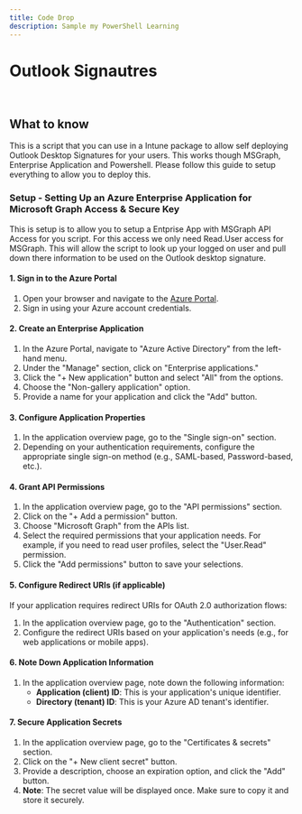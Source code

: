 ```yaml
---
title: Code Drop
description: Sample my PowerShell Learning
---
```


# **Outlook Signautres**
<p>&nbsp;</p>

## What to know
This is a script that you can use in a Intune package to allow self deploying Outlook Desktop Signatures for your users. This works though MSGraph, Enterprise Application and Powershell. Please follow this guide
to setup everything to allow you to deploy this.

### Setup - Setting Up an Azure Enterprise Application for Microsoft Graph Access & Secure Key
This is setup is to allow you to setup a Entprise App with MSGraph API Access for you script. For this access we only need Read.User access for MSGraph. This will allow the script to look up your logged on user and pull down there information to be used on the Outlook desktop signature. 

#### 1. Sign in to the Azure Portal

1. Open your browser and navigate to the [Azure Portal](https://portal.azure.com/).
2. Sign in using your Azure account credentials.

#### 2. Create an Enterprise Application

1. In the Azure Portal, navigate to "Azure Active Directory" from the left-hand menu.
2. Under the "Manage" section, click on "Enterprise applications."
3. Click the "+ New application" button and select "All" from the options.
4. Choose the "Non-gallery application" option.
5. Provide a name for your application and click the "Add" button.

#### 3. Configure Application Properties

1. In the application overview page, go to the "Single sign-on" section.
2. Depending on your authentication requirements, configure the appropriate single sign-on method (e.g., SAML-based, Password-based, etc.).

#### 4. Grant API Permissions

1. In the application overview page, go to the "API permissions" section.
2. Click on the "+ Add a permission" button.
3. Choose "Microsoft Graph" from the APIs list.
4. Select the required permissions that your application needs. For example, if you need to read user profiles, select the "User.Read" permission.
5. Click the "Add permissions" button to save your selections.

#### 5. Configure Redirect URIs (if applicable)

If your application requires redirect URIs for OAuth 2.0 authorization flows:

1. In the application overview page, go to the "Authentication" section.
2. Configure the redirect URIs based on your application's needs (e.g., for web applications or mobile apps).

#### 6. Note Down Application Information

1. In the application overview page, note down the following information:
   - **Application (client) ID**: This is your application's unique identifier.
   - **Directory (tenant) ID**: This is your Azure AD tenant's identifier.

#### 7. Secure Application Secrets

1. In the application overview page, go to the "Certificates & secrets" section.
2. Click on the "+ New client secret" button.
3. Provide a description, choose an expiration option, and click the "Add" button.
4. **Note**: The secret value will be displayed once. Make sure to copy it and store it securely.

